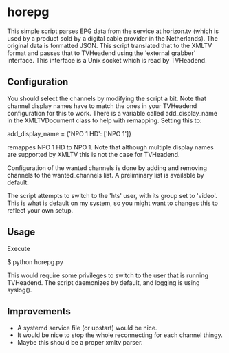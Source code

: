 horepg
======

This simple script parses EPG data from the service at horizon.tv (which is used by a product sold by a digital cable provider in the Netherlands). The original data is formatted JSON. This script translated that to the XMLTV format and passes that to TVHeadend using the 'external grabber' interface. This interface is a Unix socket which is read by TVHeadend.

Configuration
-------------

You should select the channels by modifying the script a bit. Note that channel display names have to match the ones in your TVHeadend configuration for this to work. There is a variable called add_display_name in the XMLTVDocument class to help with remapping. Setting this to:

  add_display_name = {'NPO 1 HD': ['NPO 1']}

remappes NPO 1 HD to NPO 1. Note that although multiple display names are supported by XMLTV this is not the case for TVHeadend.

Configuration of the wanted channels is done by adding and removing channels to the wanted_channels list. A preliminary list is available by default.

The script attempts to switch to the 'hts' user, with its group set to 'video'. This is what is default on my system, so you might want to changes this to reflect your own setup.

Usage
-----

Execute

$ python horepg.py

This would require some privileges to switch to the user that is running TVHeadend. The script daemonizes by default, and logging is using syslog().

Improvements
------------

- A systemd service file (or upstart) would be nice.
- It would be nice to stop the whole reconnecting for each channel thingy.
- Maybe this should be a proper xmltv parser.
